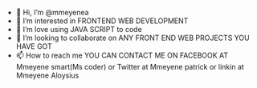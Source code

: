 - 👋 Hi, I’m @mmeyenea
- 👀 I’m interested in FRONTEND WEB DEVELOPMENT
- 🌱 I’m love using JAVA SCRIPT to code
- 💞️ I’m looking to collaborate on ANY FRONT END WEB PROJECTS YOU HAVE GOT
- 📫 How to reach me YOU CAN CONTACT ME ON FACEBOOK AT Mmeyene smart(Ms coder) or Twitter at Mmeyene patrick or linkin at Mmeyene Aloysius

<!---
mmeyenea/mmeyenea is a ✨ special ✨ repository because its `README.md` (this file) appears on your GitHub profile.
You can click the Preview link to take a look at your changes.
--->
